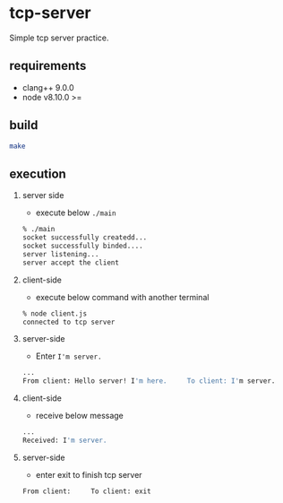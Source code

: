 # tcp-server

Simple tcp server practice.


## requirements

* clang++ 9.0.0
* node v8.10.0 >=

## build

```sh
make
```

## execution

1. server side

    * execute below `./main`

    ```sh
    % ./main
    socket successfully createdd...
    socket successfully binded....
    server listening...
    server accept the client
    ```

2. client-side

    * execute below command with another terminal

    ```sh
    % node client.js
    connected to tcp server
    ```

3. server-side

    * Enter `I'm server.`

    ```sh
    ...
    From client: Hello server! I'm here.     To client: I'm server.
    ```

4. client-side

    * receive below message

    ```sh
    ...
    Received: I'm server.
    ```

5. server-side

    * enter exit to finish tcp server

    ```sh
    From client:     To client: exit
    ```
